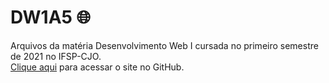 # DW1A5 🌐
 Arquivos da matéria Desenvolvimento Web I cursada no primeiro semestre de 2021 no IFSP-CJO.  
 [Clique aqui](https://heltonricardo.github.io/dw1a5/) para acessar o site no GitHub.
